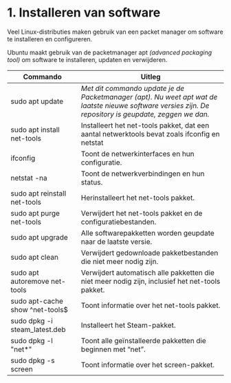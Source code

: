 # 1. Installeren van software

Veel Linux-distributies maken gebruik van een packet manager om software te installeren en configureren.

Ubuntu maakt gebruik van de packetmanager apt _(advanced packaging tool)_ om software te installeren, updaten en verwijderen.

| Commando                        | Uitleg                                                                                                                                                  |
| ------------------------------- | ------------------------------------------------------------------------------------------------------------------------------------------------------- |
| sudo apt update                 | _Met dit commando update je de Packetmanager (apt). Nu weet apt wat de laatste nieuwe software versies zijn. De repository is geupdate, zeggen we dan._ |
| sudo apt install net-tools      | Installeert het net-tools pakket, dat een aantal netwerktools bevat zoals ifconfig en netstat                                                           |
| ifconfig                        | Toont de netwerkinterfaces en hun configuratie.                                                                                                         |
| netstat -na                     | Toont de netwerkverbindingen en hun status.                                                                                                             |
| sudo apt reinstall net-tools    | Herinstalleert het net-tools pakket.                                                                                                                    |
| sudo apt purge net-tools        | Verwijdert het net-tools pakket en de configuratiebestanden.                                                                                            |
| sudo apt upgrade                | Alle softwarepakketten worden geupdate naar de laatste versie.                                                                                          |
| sudo apt clean                  | Verwijdert gedownloade pakketbestanden die niet meer nodig zijn.                                                                                        |
| sudo apt autoremove net-tools   | Verwijdert automatisch alle pakketten die niet meer nodig zijn, inclusief het net-tools pakket.                                                         |
| sudo apt-cache show ^net-tools$ | Toont informatie over het net-tools pakket.                                                                                                             |
| sudo dpkg -i steam_latest.deb   | Installeert het Steam-pakket.                                                                                                                           |
| sudo dpkg -l "net\*"            | Toont alle geïnstalleerde pakketten die beginnen met “net”.                                                                                             |
| sudo dpkg -s screen             | Toont informatie over het screen-pakket.                                                                                                                |
